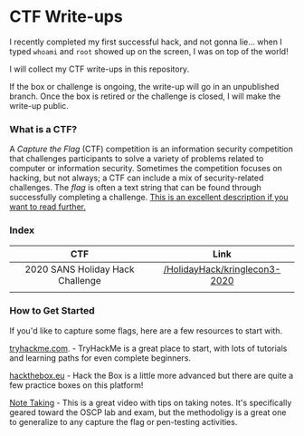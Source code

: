 # CTF Write-ups

I recently completed my first successful hack, and not gonna lie... when I typed `whoami` and `root` showed up on the screen, I was on top of the world!

I will collect my CTF write-ups in this repository. 

If the box or challenge is ongoing, the write-up will go in an unpublished branch. Once the box is retired or the challenge is closed, I will make the write-up public.

### What is a CTF?

A *Capture the Flag* (CTF) competition is an information security competition that challenges participants to solve a variety of problems related to computer or information security. Sometimes the competition focuses on hacking, but not always; a CTF can include a mix of security-related challenges. The *flag* is often a text string that can be found through successfully completing a challenge. [This is an excellent description if you want to read further.](https://securityintelligence.com/behind-the-scenes-at-a-capture-the-flag-ctf-competition/)

### Index

| CTF | Link |
|:---:|:---:|
|  2020 SANS Holiday Hack Challenge | [/HolidayHack/kringlecon3-2020](https://github.com/stevie170/ctf-write-ups/tree/main/HolidayHack/kringlecon3-2020) |
| | |

### How to Get Started

If you'd like to capture some flags, here are a few resources to start with.

[tryhackme.com](https://tryhackme.com). - TryHackMe is a great place to start, with lots of tutorials and learning paths for even complete beginners.

[hackthebox.eu](https://www.hackthebox.eu) - Hack the Box is a little more advanced but there are quite a few practice boxes on this platform!

[Note Taking](https://youtu.be/yYmDQY1zKKE) - This is a great video with tips on taking notes. It's specifically geared toward the OSCP lab and exam, but the methodoligy is a great one to generalize to any capture the flag or pen-testing activities. 
